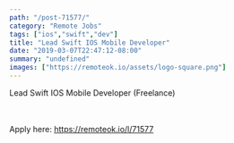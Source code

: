 ```yaml
---
path: "/post-71577/"
category: "Remote Jobs"
tags: ["ios","swift","dev"]
title: "Lead Swift IOS Mobile Developer"
date: "2019-03-07T22:47:12-08:00"
summary: "undefined"
images: ["https://remoteok.io/assets/logo-square.png"]
---
```


Lead Swift IOS Mobile Developer (Freelance)

<br/>
<br/>
Apply here: <A HREF="https://remoteok.io/l/71577">https://remoteok.io/l/71577</A>
